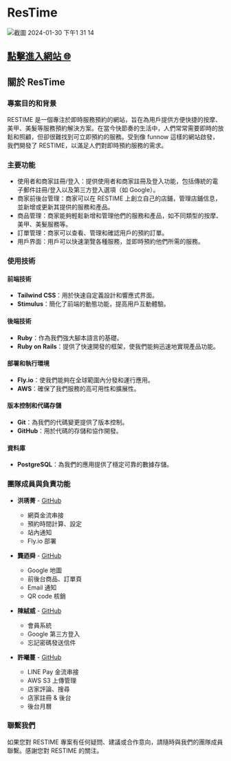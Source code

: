 # ResTime

![截圖 2024-01-30 下午1 31 14](https://github.com/ennis-hong/15th-RestTime/assets/8993798/c415e254-d18e-479d-9898-faab3929d79a)

## [點擊進入網站 🌐](https://restime.fly.dev/)

## 關於 ResTime

### 專案目的和背景

RESTIME 是一個專注於即時服務預約的網站，旨在為用戶提供方便快捷的按摩、美甲、美髮等服務預約解決方案。在當今快節奏的生活中，人們常常需要即時的放鬆和照顧，但卻很難找到可立即預約的服務。受到像 funnow 這樣的網站啟發，我們開發了 RESTIME，以滿足人們對即時預約服務的需求。

### 主要功能

- 使用者和商家註冊/登入：提供使用者和商家註冊及登入功能，包括傳統的電子郵件註冊/登入以及第三方登入選項（如 Google）。
- 商家前後台管理：商家可以在 RESTIME 上創立自己的店鋪，管理店鋪信息，並新增或更新其提供的服務和產品。
- 商品管理：商家能夠輕鬆新增和管理他們的服務和產品，如不同類型的按摩、美甲、美髮服務等。
- 訂單管理：商家可以查看、管理和確認用戶的預約訂單。
- 用戶界面：用戶可以快速瀏覽各種服務，並即時預約他們所需的服務。

### 使用技術

#### 前端技術

- **Tailwind CSS**：用於快速自定義設計和響應式界面。
- **Stimulus**：簡化了前端的動態功能，提高用戶互動體驗。

#### 後端技術

- **Ruby**：作為我們強大腳本語言的基礎。
- **Ruby on Rails**：提供了快速開發的框架，使我們能夠迅速地實現產品功能。

#### 部署和執行環境

- **Fly.io**：使我們能夠在全球範圍內分發和運行應用。
- **AWS**：確保了我們服務的高可用性和擴展性。

#### 版本控制和代碼存儲

- **Git**：為我們的代碼變更提供了版本控制。
- **GitHub**：用於代碼的存儲和協作開發。

#### 資料庫

- **PostgreSQL**：為我們的應用提供了穩定可靠的數據存儲。

### 團隊成員與負責功能

- **洪琇菁** - [GitHub](https://github.com/ennis-hong)

  - 網頁金流串接
  - 預約時間計算、設定
  - 站內通知
  - Fly.io 部署

- **龔迺舜** - [GitHub](https://github.com/Qkauia)

  - Google 地圖
  - 前後台商品、訂單頁
  - Email 通知
  - QR code 核銷

- **陳絨威** - [GitHub](https://github.com/Dorenchen)

  - 會員系統
  - Google 第三方登入
  - 忘記密碼發送信件

- **許曦蔓** - [GitHub](https://github.com/Adoraxuu)
  - LINE Pay 金流串接
  - AWS S3 上傳管理
  - 店家評論、搜尋
  - 店家註冊 & 後台
  - 後台月曆

### 聯繫我們

如果您對 RESTIME 專案有任何疑問、建議或合作意向，請隨時與我們的團隊成員聯繫。感謝您對 RESTIME 的關注。

